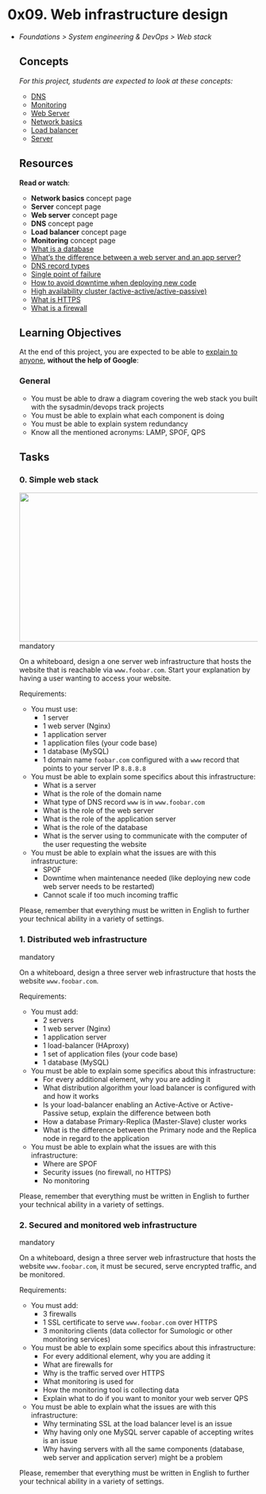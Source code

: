 <div class="project row">
  <div class="col-xs-12 col-md-10 col-lg-8 contains-images">

<h1 class="gap">0x09. Web infrastructure design</h1>


  <ul class="list-group metadata" id="project-metadata">
  <li class="list-group-item">
    <i class="fa fa-folder-open fa-fw"></i>
    <em>Foundations &gt; System engineering &amp; DevOps &gt; Web stack</em>
  </li>

<div id="project_id" style="display: none" data-project-id="302"></div>

<h2>Concepts</h2>

  <div class="panel panel-default">
    <div class="panel-body">
      <p>
        <em>For this project, students are expected to look at these concepts:</em>
      </p>
<ul>
          <li>
            <a href="/concepts/12">DNS</a>
          </li>
          <li>
            <a href="/concepts/13">Monitoring</a>
          </li>
          <li>
            <a href="/concepts/17">Web Server</a>
          </li>
          <li>
            <a href="/concepts/33">Network basics</a>
          </li>
          <li>
            <a href="/concepts/46">Load balancer</a>
          </li>
          <li>
            <a href="/concepts/67">Server</a>
          </li>
      </ul>
    </div>
  </div>


<div class="gap" id="project-description">

<h2>Resources</h2>

<p><strong>Read or watch</strong>:</p>

<ul>
<li><strong>Network basics</strong> concept page</li>
<li><strong>Server</strong> concept page</li>
<li><strong>Web server</strong> concept page</li>
<li><strong>DNS</strong> concept page</li>
<li><strong>Load balancer</strong> concept page</li>
<li><strong>Monitoring</strong> concept page</li>
<li><a href="/rltoken/ZbnRbvp1926PRxMG3_8fZA" title="What is a database" target="_blank">What is a database</a> </li>
<li><a href="/rltoken/Nb8B47Y2D8SLqQMOKVoQyQ" title="What&#39;s the difference between a web server and an app server?" target="_blank">What&rsquo;s the difference between a web server and an app server?</a></li>
<li><a href="/rltoken/oAxMObOTX3Wx4KH_hCNw3g" title="DNS record types" target="_blank">DNS record types</a> </li>
<li><a href="/rltoken/wYpewVpIp9PSqqL27RPafg" title="Single point of failure" target="_blank">Single point of failure</a> </li>
<li><a href="/rltoken/Mlvynt0OgLQXrxjrC5Wlnw" title="How to avoid downtime when deploying new code" target="_blank">How to avoid downtime when deploying new code</a> </li>
<li><a href="/rltoken/POX3jE0S6TChQHSYQraYeQ" title="High availability cluster (active-active/active-passive)" target="_blank">High availability cluster (active-active/active-passive)</a> </li>
<li><a href="/rltoken/N4BwU4wYDNW02kdzMiekFw" title="What is HTTPS" target="_blank">What is HTTPS</a> </li>
<li><a href="/rltoken/ZFTutaKN4wWzmL4fWhQmeg" title="What is a firewall" target="_blank">What is a firewall</a> </li>
</ul>

<h2>Learning Objectives</h2>

<p>At the end of this project, you are expected to be able to <a href="/rltoken/mTOwCk7vlvpScjuBL0zyZA" title="explain to anyone" target="_blank">explain to anyone</a>, <strong>without the help of Google</strong>:</p>

<h3>General</h3>

<ul>
<li>You must be able to draw a diagram covering the web stack you built with the sysadmin/devops track projects</li>
<li>You must be able to explain what each component is doing</li>
<li>You must be able to explain system redundancy</li>
<li>Know all the mentioned acronyms: LAMP, SPOF, QPS</li>
</ul>

## Tasks
<h3 class="panel-title">
      0. Simple web stack
    </h3>
<img src="https://i.imgur.com/9s7Y4ZJ.jpg"width="600" height="300"></img>

<div>
<span class="label label-info">
    mandatory
</span>
</div>
  </div>

  <div class="panel-body">
    <span id="user_id" data-id="2867"></span>

<p>On a whiteboard, design a one server web infrastructure that hosts the website that is reachable via <code>www.foobar.com</code>. Start your explanation by having a user wanting to access your website.</p>

<p>Requirements:</p>

<ul>
<li> You must use:

<ul>
<li>1 server</li>
<li>1 web server (Nginx)</li>
<li>1 application server</li>
<li>1 application files (your code base)</li>
<li>1 database (MySQL)</li>
<li>1 domain name <code>foobar.com</code> configured with a <code>www</code> record that points to your server IP <code>8.8.8.8</code></li>
</ul></li>
<li>You must be able to explain some specifics about this infrastructure:

<ul>
<li>What is a server</li>
<li>What is the role of the domain name</li>
<li>What type of DNS record <code>www</code> is in <code>www.foobar.com</code></li>
<li>What is the role of the web server</li>
<li>What is the role of the application server</li>
<li>What is the role of the database</li>
<li>What is the server using to communicate with the computer of the user requesting the website</li>
</ul></li>
<li>You must be able to explain what the issues are with this infrastructure:

<ul>
<li>SPOF</li>
<li>Downtime when maintenance needed (like deploying new code web server needs to be restarted)</li>
<li>Cannot scale if too much incoming traffic</li>
</ul></li>
</ul>

<p>Please, remember that everything must be written in English to further your technical ability in a variety of settings.</p>

  </div>

  <div class="panel-heading panel-heading-actions">
    <h3 class="panel-title">
      1. Distributed web infrastructure
    </h3>

<div>
        <span class="label label-info">
          mandatory
        </span>
    </div>
  </div>

  <div class="panel-body">
    <span id="user_id" data-id="2867"></span>

<p>On a whiteboard, design a three server web infrastructure that hosts the website <code>www.foobar.com</code>.</p>

<p>Requirements:</p>

<ul>
<li> You must add:

<ul>
<li>2 servers</li>
<li>1 web server (Nginx)</li>
<li>1 application server</li>
<li>1 load-balancer (HAproxy)</li>
<li>1 set of application files (your code base)</li>
<li>1 database (MySQL)</li>
</ul></li>
<li>You must be able to explain some specifics about this infrastructure:

<ul>
<li>For every additional element, why you are adding it</li>
<li>What distribution algorithm your load balancer is configured with and how it works</li>
<li>Is your load-balancer enabling an Active-Active or Active-Passive setup, explain the difference between both</li>
<li>How a database Primary-Replica (Master-Slave) cluster works</li>
<li>What is the difference between the Primary node and the Replica node in regard to the application</li>
</ul></li>
<li>You must be able to explain what the issues are with this infrastructure:

<ul>
<li>Where are SPOF</li>
<li>Security issues (no firewall, no HTTPS)</li>
<li>No monitoring</li>
</ul></li>
</ul>

<p>Please, remember that everything must be written in English to further your technical ability in a variety of settings.</p>

  </div>
    <div data-role="task1756" data-position="3" id="task-num-2">
      <div class="panel panel-default task-card " id="task-1756">
  <span id="user_id" data-id="2867"></span>

  <div class="panel-heading panel-heading-actions">
    <h3 class="panel-title">
      2. Secured and monitored web infrastructure
    </h3>

<div>
        <span class="label label-info">
          mandatory
        </span>
    </div>
  </div>

  <div class="panel-body">
    <span id="user_id" data-id="2867"></span>

<!-- Progress vs Score -->

<!-- Task Body -->
<p>On a whiteboard, design a three server web infrastructure that hosts the website <code>www.foobar.com</code>, it must be secured, serve encrypted traffic, and be monitored.</p>

<p>Requirements:</p>

<ul>
<li> You must add:

<ul>
<li>3 firewalls </li>
<li>1 SSL certificate to serve <code>www.foobar.com</code> over HTTPS</li>
<li>3 monitoring clients (data collector for Sumologic or other monitoring services)</li>
</ul></li>
<li>You must be able to explain some specifics about this infrastructure:

<ul>
<li>For every additional element, why you are adding it</li>
<li>What are firewalls for</li>
<li>Why is the traffic served over HTTPS</li>
<li>What monitoring is used for</li>
<li>How the monitoring tool is collecting data</li>
<li>Explain what to do if you want to monitor your web server QPS</li>
</ul></li>
<li>You must be able to explain what the issues are with this infrastructure:

<ul>
<li>Why terminating SSL at the load balancer level is an issue</li>
<li>Why having only one MySQL server capable of accepting writes is an issue</li>
<li>Why having servers with all the same components (database, web server and application server) might be a problem</li>
</ul></li>
</ul>

<p>Please, remember that everything must be written in English to further your technical ability in a variety of settings.</p>
